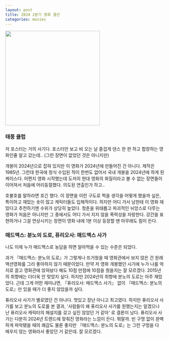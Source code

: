 ```yaml
---
layout: post
title: 2024 2분기 영화 결산
categories: movies
---
```

<img src="{{ site.baseurl }}/thumbnails/240816_movies/태풍클럽.jpeg" width="300" />

### 태풍 클럽

저 포스터는 거의 사기다. 포스터만 보고 비 오는 날 즐겁게 댄스 한 판 하고 합창하는 영화인줄 알고 갔는데.. (그런 장면이 없었던 것은 아니지만)

개봉이 2024년으로 잡혀 있지만 이 영화가 2024년에 만들어진 건 아니다. 제작은 1985년. 그런데 한국에 정식 수입된 적이 한번도 없어서 국내 개봉을 2024년에 하게 된 케이스다. 어쩐지 영화 시작했는데 도저히 현대 영화의 화질이라고 볼 수 없는 장면들이 이어져서 처음에 어리둥절했다. 의도된 연출인가 하고.. 

호불호를 말하라면 호긴 했다. 이 장면을 이런 구도로 찍을 생각을 어떻게 했을까 싶은, 특이하고 재밌는 숏이 많고 캐릭터들도 입체적이다. 하지만 어디 가서 남한테 이 영화 재밌다고 추천하기엔 수위가 상당히 높았다. 청춘을 위태롭고 파괴적인 뉘앙스로 다루는 영화가 처음은 아니지만 그 중에서도 어디 가서 지지 않을 폭력성을 자랑한다. 강간을 표현하거나 그걸 연상시키는 장면이 영화 내에 1분 이상 등장할 땐 아무래도 힘이 든다.


### 매드맥스: 분노의 도로, 퓨리오사: 매드맥스 사가 

나도 이제 누가 매드맥스로 농담을 하면 알아먹을 수 있는 수준은 되었다.

과거 『매드맥스: 분노의 도로』가 그렇게나 뜨거웠을 때 영화관에서 보지 않은 건 원래 액션영화를 그리 좋아하지 않기 때문이었다. 만약 저 영화 개봉했던 시기에 누가 나를 억지로 끌고 영화관에 앉혀놨다 해도 10점 만점에 10점을 줬을지는 잘 모르겠다. 2015년의 취향에는 더더욱 안 맞았지 싶다. 하지만 2024년의 취향에 분노의 도로는 아주 재밌었다. 근데 그게 어떤 재미냐면, 『퓨리오사: 매드맥스 사가』 없이 『매드맥스: 분노의 도로』만 있을 때가 더 좋지 않았을까 싶다. 

퓨리오사 사가가 별로였던 건 아나다. 멋있고 장난 아니고 최고였다. 하지만 퓨리오사 사가를 보고 분노의 도로를 본 결과, '사람들이 왜 퓨리오사 사가를 원했는지는 알겠으나 난 퓨리오사 캐릭터의 해설지를 갖고 싶진 않았던 거 같아' 로 결론이 났다. 퓨리오사 사가는 다분히 2024년 트렌드에 맞춰진 영화라는 느낌이 든다. 뭐랄까. 빈 구멍 없이 완벽하게 파악됐을 때의 쾌감도 물론 좋지만 『매드맥스: 분노의 도로』는 그런 구멍을 다 메우지 않는 영화라서 좋았던 거 같은데. 잘 모르겠다.
